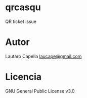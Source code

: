 # qrcasqu
QR ticket issue

# Autor
Lautaro Capella <laucape@gmail.com>

# Licencia
GNU General Public License v3.0


